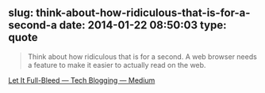 slug: think-about-how-ridiculous-that-is-for-a-second-a
date: 2014-01-22 08:50:03
type: quote
---

> Think about how ridiculous that is for a second. A web browser needs a feature to make it easier to actually read on the web.

[Let It Full-Bleed — Tech Blogging — Medium](https://medium.com/tech-blogging/3bbbb45587d6)
